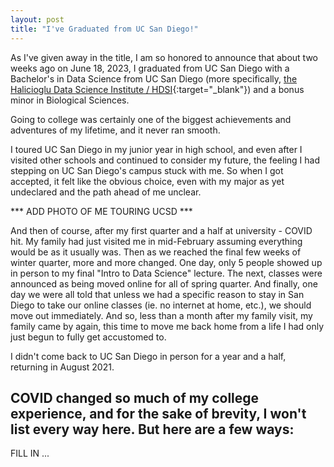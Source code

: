 ```yaml
---
layout: post
title: "I've Graduated from UC San Diego!"
---
```


As I've given away in the title, I am so honored to announce that about two weeks ago on June 18, 2023, I graduated from UC San Diego with a Bachelor's in Data Science from UC San Diego (more specifically, [the Halicioglu Data Science Institute / HDSI](https://datascience.ucsd.edu/){:target="_blank"}) and a bonus minor in Biological Sciences.

Going to college was certainly one of the biggest achievements and adventures of my lifetime, and it never ran smooth.

I toured UC San Diego in my junior year in high school, and even after I visited other schools and continued to consider my future, the feeling I had stepping on UC San Diego's campus stuck with me. So when I got accepted, it felt like the obvious choice, even with my major as yet undeclared and the path ahead of me unclear.

*** ADD PHOTO OF ME TOURING UCSD ***

And then of course, after my first quarter and a half at university - COVID hit. My family had just visited me in mid-February assuming everything would be as it usually was. Then as we reached the final few weeks of winter quarter, more and more changed. One day, only 5 people showed up in person to my final "Intro to Data Science" lecture. The next, classes were announced as being moved online for all of spring quarter. And finally, one day we were all told that unless we had a specific reason to stay in San Diego to take our online classes (ie. no internet at home, etc.), we should move out immediately. And so, less than a month after my family visit, my family came by again, this time to move me back home from a life I had only just begun to fully get accustomed to.

I didn't come back to UC San Diego in person for a year and a half, returning in August 2021.

COVID changed so much of my college experience, and for the sake of brevity, I won't list every way here. But here are a few ways:
- 


FILL IN ...
